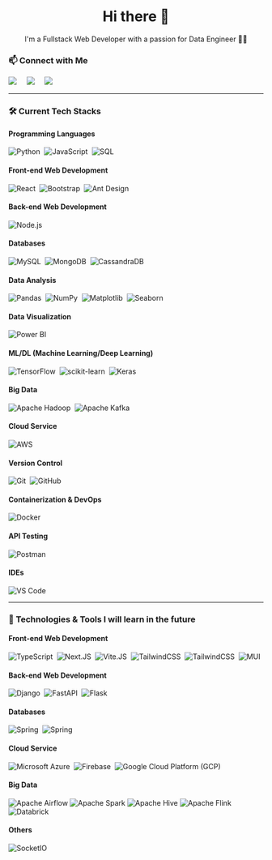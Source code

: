 <h1 align='center'> Hi there 👋</h1>

<p align='center'>
  I'm a Fullstack Web Developer with a passion for Data Engineer 💪🏼
</p>

<h3>📫 Connect with Me</h3>
<p align="left">
  <a href=""><img src="https://img.shields.io/badge/twitter-%231DA1F2.svg?&style=for-the-badge&logo=twitter&logoColor=white" /></a>&nbsp;&nbsp;&nbsp;&nbsp;
  <a href=""><img src="https://img.shields.io/badge/linkedin-%230077B5.svg?&style=for-the-badge&logo=linkedin&logoColor=white" /></a>&nbsp;&nbsp;&nbsp;&nbsp;
  <a href="mailto:stefany.vasc.sa@gmail.com?subject=Olá%20Stefany"><img src="https://img.shields.io/badge/gmail-%23D14836.svg?&style=for-the-badge&logo=gmail&logoColor=white" /></a>&nbsp;&nbsp;&nbsp;&nbsp;
</p>

<hr/>

<h3>🛠️ Current Tech Stacks </h3>
<p align="left">
  <h4>Programming Languages</h4>
  <img src="https://img.shields.io/badge/Python-3776AB?style=for-the-badge&logo=python&logoColor=white" alt="Python"/>&nbsp;
  <img src="https://img.shields.io/badge/JavaScript-F7DF1E?style=for-the-badge&logo=javascript&logoColor=black" alt="JavaScript"/>&nbsp;
  <img src="https://img.shields.io/badge/SQL-4479A1?style=for-the-badge&logo=mysql&logoColor=white" alt="SQL"/>&nbsp;

  <h4>Front-end Web Development</h4>
  <img src="https://img.shields.io/badge/React-20232A?style=for-the-badge&logo=react&logoColor=61DAFB" alt="React"/>&nbsp;
  <img src="https://img.shields.io/badge/Bootstrap-563D7C?style=for-the-badge&logo=bootstrap&logoColor=white" alt="Bootstrap"/>&nbsp;
  <img src="https://img.shields.io/badge/-AntDesign-%230170FE?style=for-the-badge&logo=ant-design&logoColor=white" alt="Ant Design"/>&nbsp;
  

  <h4>Back-end Web Development</h4>
  <img src="https://img.shields.io/badge/Node.js-339933?style=for-the-badge&logo=nodedotjs&logoColor=white" alt="Node.js"/>&nbsp;

  <h4>Databases</h4>
  <img src="https://img.shields.io/badge/MySQL-4479A1?style=for-the-badge&logo=mysql&logoColor=white" alt="MySQL"/>&nbsp;
  <img src="https://img.shields.io/badge/MongoDB-4EA94B?style=for-the-badge&logo=mongodb&logoColor=white" alt="MongoDB"/>&nbsp;
  <img src="https://img.shields.io/badge/Cassandra-1287B1?style=for-the-badge&logo=apache-cassandra&logoColor=white" alt="CassandraDB"/>&nbsp;

  <h4>Data Analysis</h4>
  <img src="https://img.shields.io/badge/-Pandas-150458?style=for-the-badge&logo=pandas&logoColor=white" alt="Pandas" />&nbsp;
  <img src="https://img.shields.io/badge/-NumPy-013243?style=for-the-badge&logo=numpy&logoColor=white" alt="NumPy" />&nbsp;
  <img src="https://img.shields.io/badge/Matplotlib-%23ffffff.svg?style=for-the-badge&logo=Matplotlib&logoColor=black" alt="Matplotlib" />&nbsp;
  <img src="https://img.shields.io/badge/-Seaborn-2e87f3?style=for-the-badge" alt="Seaborn" />&nbsp;
  </li>

  <h4>Data Visualization</h4>
  <img src="https://img.shields.io/badge/-Power%20BI-F2C811?style=for-the-badge&logo=powerbi&logoColor=black" alt="Power BI" />&nbsp;

  <h4>ML/DL (Machine Learning/Deep Learning)</h4>
  <img src="https://img.shields.io/badge/TensorFlow-FF6F00?style=for-the-badge&logo=tensorflow&logoColor=white" alt="TensorFlow"/>&nbsp;
  <img src="https://img.shields.io/badge/scikit--learn-F7931E?style=for-the-badge&logo=scikit-learn&logoColor=white" alt="scikit-learn"/>&nbsp;
  <img src="https://img.shields.io/badge/Keras-D00000?style=for-the-badge&logo=keras&logoColor=white" alt="Keras"/>&nbsp;

  <h4>Big Data</h4>
  <img src="https://img.shields.io/badge/Apache%20Hadoop-66CCFF?style=for-the-badge&logo=apachehadoop&logoColor=black" alt="Apache Hadoop"/>&nbsp;
  <img src="https://img.shields.io/badge/-Apache%20Kafka-231F20?style=for-the-badge&logo=apachekafka&logoColor=white" alt="Apache Kafka"/>&nbsp;

  <h4>Cloud Service</h4>
  <img src="https://img.shields.io/badge/AWS-%23FF9900.svg?style=for-the-badge&logo=amazon-aws&logoColor=white" alt="AWS" />&nbsp;

  <h4>Version Control</h4>
  <img src="https://img.shields.io/badge/-Git-F05032?style=for-the-badge&logo=git&logoColor=white" alt="Git" />&nbsp;
  <img src="https://img.shields.io/badge/-GitHub-181717?style=for-the-badge&logo=github&logoColor=white" alt="GitHub" />&nbsp;

  <h4>Containerization & DevOps</h4>
  <img src="https://img.shields.io/badge/-Docker-2496ED?style=for-the-badge&logo=docker&logoColor=white" alt="Docker" />&nbsp;

  <h4>API Testing</h4>
  <img src="https://img.shields.io/badge/-Postman-FF6C37?style=for-the-badge&logo=postman&logoColor=white" alt="Postman" />&nbsp;

  <h4>IDEs</h4>
  <img src="https://img.shields.io/badge/-VS%20Code-007ACC?style=for-the-badge&logo=visualstudiocode&logoColor=white" alt="VS Code" />&nbsp;
</p>

<hr/>

<h3>🌱  Technologies & Tools I will learn in the future</h3>
<p >
  <h4>Front-end Web Development</h4>
  <img src="https://img.shields.io/badge/TypeScript-007ACC?style=for-the-badge&logo=typescript&logoColor=white" alt="TypeScript" />&nbsp;
  <img src="https://img.shields.io/badge/next.js-000000?style=for-the-badge&logo=next.js&logoColor=white" alt="Next.JS" />&nbsp;
  <img src="https://img.shields.io/badge/vite-%23646CFF.svg?style=for-the-badge&logo=vite&logoColor=white" alt="Vite.JS" />&nbsp;
  <img src="https://img.shields.io/badge/tailwindcss-%2338B2AC.svg?style=for-the-badge&logo=tailwind-css&logoColor=white" alt="TailwindCSS" />&nbsp;
  <img src="https://img.shields.io/badge/SASS-hotpink.svg?style=for-the-badge&logo=SASS&logoColor=white" alt="TailwindCSS" />&nbsp;
  <img src="https://img.shields.io/badge/MUI-%230081CB.svg?style=for-the-badge&logo=mui&logoColor=white" alt="MUI" />&nbsp;
  

  <h4>Back-end Web Development</h4>
  <img src="https://img.shields.io/badge/django-%23092E20.svg?style=for-the-badge&logo=django&logoColor=white" alt="Django" />&nbsp;
  <img src="https://img.shields.io/badge/FastAPI-005571?style=for-the-badge&logo=fastapi" alt="FastAPI" />&nbsp;
  <img src="https://img.shields.io/badge/flask-%23000.svg?style=for-the-badge&logo=flask&logoColor=white" alt="Flask" />&nbsp;

  <h4>Databases</h4>
  <img src="https://img.shields.io/badge/PostgreSQL-316192?style=for-the-badge&logo=postgresql&logoColor=white" alt="Spring" />&nbsp;
  <img src="https://img.shields.io/badge/PostgreSQL-316192?style=for-the-badge&logo=postgresql&logoColor=white" alt="Spring" />&nbsp;

  <h4>Cloud Service</h4>
  <img src="https://img.shields.io/badge/azure-%230072C6.svg?style=for-the-badge&logo=microsoftazure&logoColor=white" alt="Microsoft Azure" />&nbsp;
  <img src="https://img.shields.io/badge/firebase-%23039BE5.svg?style=for-the-badge&logo=firebase" alt="Firebase" />&nbsp;
  <img src="https://img.shields.io/badge/GoogleCloud-%234285F4.svg?style=for-the-badge&logo=google-cloud&logoColor=white" alt="Google Cloud Platform (GCP)" />&nbsp;
  
  <h4>Big Data</h4>
  <img src="https://img.shields.io/badge/-Apache%20Airflow-017CEE?style=for-the-badge&logo=apacheairflow&logoColor=white" alt="Apache Airflow" />
  <img src="https://img.shields.io/badge/-Apache%20Spark-E25A1C?style=for-the-badge&logo=apachespark&logoColor=white" alt="Apache Spark" />
  <img src="https://img.shields.io/badge/-Apache%20Hive-F0D68C?style=for-the-badge&logo=apachehive&logoColor=white" alt="Apache Hive" />
  <img src="https://img.shields.io/badge/-Apache%20Flink-339?style=for-the-badge&logo=apacheflink&logoColor=white" alt="Apache Flink" />
  <img src="https://img.shields.io/badge/-Databricks-FF5A3C?style=for-the-badge&logo=databricks&logoColor=white" alt="Databrick" />

  <h4>Others</h4>
  <img src="https://img.shields.io/badge/Socket.io-black?style=for-the-badge&logo=socket.io&badgeColor=010101" alt="SocketIO" />&nbsp;
</p>
